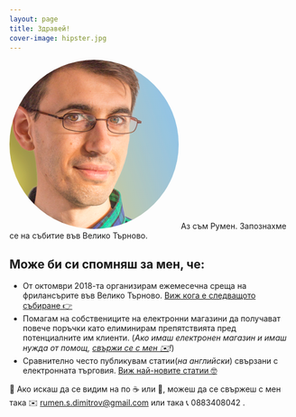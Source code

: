 ```yaml
---
layout: page
title: Здравей!
cover-image: hipster.jpg
---
```


<img src="/img/square_flipped-300x300.png" alt="" style="border-radius: 100%;"/>
Аз съм Румен. Запознахме се на събитие във Велико Търново.

## Може би си спомняш за мен, че:
* От октомври 2018-та организирам ежемесечна среща на фрилансърите във Велико Търново. 
[Виж кога е следващото събиране 👉](http://meetu.ps/c/42shB/z1fRZ/f) 
* Помагам на собствениците на електронни магазини да получават повече поръчки като елиминирам препятствията пред потенциалните им клиенти. 
(_Ако имаш електронен магазин и имаш нужда от помощ, [свържи се с мен ✉️](/contact)!_)
* Сравнително често публикувам статии(_на английски_) свързани с електронната търговия. 
[Виж най-новите статии 🤓](/)

💬 Ако искаш да се видим на по ☕️ или 🍺, можеш да се свържеш с мен така ✉️ [rumen.s.dimitrov@gmail.com](mailto:rumen.s.dimitrov@gmail.com) или така 📞 0883408042 .
